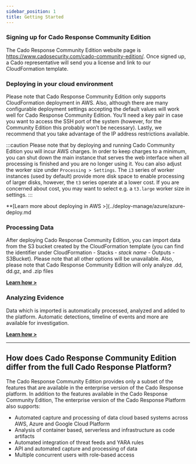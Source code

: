 ```yaml
---
sidebar_position: 1
title: Getting Started
---
```



### Signing up for Cado Response Community Edition
The Cado Response Community Edition website page is https://www.cadosecurity.com/cado-community-edition/. Once signed up, a Cado representative will send you a license and link to our CloudFormation template.


### Deploying in your cloud environment
Please note that Cado Response Community Edition only supports CloudFormation deployment in AWS. Also, although there are many configurable deployment settings accepting the default values will work well for Cado Response Community Edition. You’ll need a key pair in case you want to access the SSH port of the system (however, for the Community Edition this probably won’t be necessary). Lastly, we recommend that you take advantage of the IP address restrictions available.

:::caution 
Please note that by deploying and running Cado Community Edition you will incur AWS charges. In order to keep charges to a minimum, you can shut down the main instance that serves the web interface when all processing is finished and you are no longer using it. You can also adjust the worker size under `Processing > Settings`. The `i3` series of worker instances (used by default) provide more disk space to enable processing of larger disks, however, the `t3` series operate at a lower cost. If you are concerned about cost, you may want to select e.g. a `t3.large` worker size in settings.
:::

**[Learn more about deploying in AWS >](../deploy-manage/azure/azure-deploy.md

### Processing Data
After deploying Cado Response Community Edition,  you can import data from the S3 bucket created by the CloudFormation template (you can find the identifier under CloudFormation - Stacks - *stack name* - Outputs - S3Bucket). Please note that all other options will be unavailable. Also, please note that Cado Response Community Edition will only analyze .dd, dd.gz, and .zip files

**[Learn how >](../discovery-import/import/importing.md)**

### Analyzing Evidence
Data which is imported is automatically processed, analyzed and added to the platform.  Automatic detections, timeline of events and more are available for investigation.

**[Learn how >](../investigate/investigate.md)**

---------

## How does Cado Response Community Edition differ from the full Cado Response Platform?
The Cado Response Community Edition provides only a subset of the features that are available in the enterprise version of the Cado Response platform.
In addition to the features available in the Cado Response Community Edition, The enterprise version of the Cado Response Platform also supports:

- Automated capture and processing of data cloud based systems across AWS, Azure and Google Cloud Platform
- Analysis of container based, serverless and infrastructure as code artifacts
- Automated integration of threat feeds and YARA rules
- API and automated capture and processing of data
- Multiple concurrent users with role-based access

